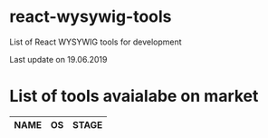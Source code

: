 # react-wysywig-tools
List of React WYSYWIG tools for development

Last update on 19.06.2019

# List of tools avaialabe on market
|NAME | OS | STAGE |
|:---:|:---:|:---:|
